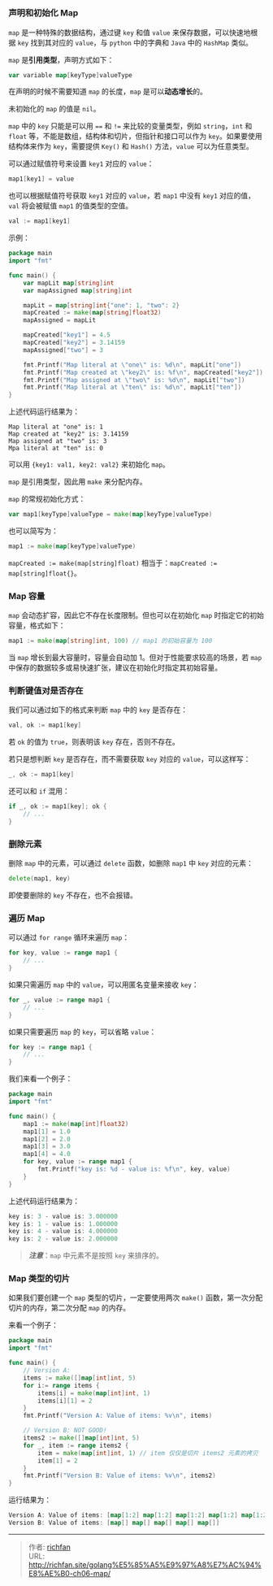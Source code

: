 # 

### 声明和初始化 Map

`map` 是一种特殊的数据结构，通过键 `key` 和值 `value` 来保存数据，可以快速地根据 `key` 找到其对应的 `value`，与 `python` 中的字典和 `Java` 中的 `HashMap` 类似。

`map` 是**引用类型**，声明方式如下：

```go
var variable map[keyType]valueType
```

在声明的时候不需要知道 `map` 的长度，`map` 是可以**动态增长**的。

未初始化的 `map` 的值是 `nil`。

`map` 中的 `key` 只能是可以用 `==` 和 `!=` 来比较的变量类型，例如 `string`，`int` 和 `float` 等，不能是数组，结构体和切片，但指针和接口可以作为 `key`。如果要使用结构体来作为 `key`，需要提供 `Key()` 和 `Hash()` 方法，`value` 可以为任意类型。

可以通过赋值符号来设置 `key1` 对应的 `value`：

```go
map1[key1] = value
```

也可以根据赋值符号获取 `key1` 对应的 `value`，若 `map1` 中没有 `key1` 对应的值，`val` 将会被赋值 `map1` 的值类型的空值。

```go
val := map1[key1]
```

示例：

```go
package main
import "fmt"

func main() {
    var mapLit map[string]int
    var mapAssigned map[string]int

    mapLit = map[string]int{"one": 1, "two": 2}
    mapCreated := make(map[string]float32)
    mapAssigned = mapLit

    mapCreated["key1"] = 4.5
    mapCreated["key2"] = 3.14159
    mapAssigned["two"] = 3

    fmt.Printf("Map literal at \"one\" is: %d\n", mapLit["one"])
    fmt.Printf("Map created at \"key2\" is: %f\n", mapCreated["key2"])
    fmt.Printf("Map assigned at \"two\" is: %d\n", mapLit["two"])
    fmt.Printf("Map literal at \"ten\" is: %d\n", mapLit["ten"])
}
```

上述代码运行结果为：

```shell
Map literal at "one" is: 1
Map created at "key2" is: 3.14159
Map assigned at "two" is: 3
Mpa literal at "ten" is: 0
```

可以用 `{key1: val1, key2: val2}` 来初始化 `map`。

`map` 是引用类型，因此用 `make` 来分配内存。

`map` 的常规初始化方式：

```go
var map1[keyType]valueType = make(map[keyType]valueType)
```

也可以简写为：

```go
map1 := make(map[keyType]valueType)
```

`mapCreated := make(map[string]float)` 相当于：`mapCreated := map[string]float{}`。

### Map 容量

`map` 会动态扩容，因此它不存在长度限制。但也可以在初始化 `map` 时指定它的初始容量，格式如下：

```go
map1 := make(map[string]int, 100) // map1 的初始容量为 100
```

当 `map` 增长到最大容量时，容量会自动加 1。但对于性能要求较高的场景，若 `map` 中保存的数据较多或易快速扩张，建议在初始化时指定其初始容量。

### 判断键值对是否存在

我们可以通过如下的格式来判断 `map` 中的 `key` 是否存在：

```go
val, ok := map1[key]
```

若 `ok` 的值为 `true`，则表明该 `key` 存在，否则不存在。

若只是想判断 `key` 是否存在，而不需要获取 `key` 对应的 `value`，可以这样写：

```go
_, ok := map1[key]
```

还可以和 `if` 混用：

```go
if _, ok := map1[key]; ok {
    // ...
}
```

### 删除元素

删除 `map` 中的元素，可以通过 `delete` 函数，如删除 `map1` 中 `key` 对应的元素：

```go
delete(map1, key)
```

即使要删除的 `key` 不存在，也不会报错。

### 遍历 Map

可以通过 `for range` 循环来遍历 `map`：

```go
for key, value := range map1 {
    // ...
}
```

如果只需遍历 `map` 中的 `value`，可以用匿名变量来接收 `key`：

```go
for _, value := range map1 {
    // ...
}
```

如果只需要遍历 `map` 的 `key`，可以省略 `value`：

```go
for key := range map1 {
    // ...
}
```

我们来看一个例子：

```go
package main
import "fmt"

func main() {
    map1 := make(map[int]float32)
    map1[1] = 1.0
    map1[2] = 2.0
    map1[3] = 3.0
    map1[4] = 4.0
    for key, value := range map1 {
        fmt.Printf("key is: %d - value is: %f\n", key, value)
    }
}
```

上述代码运行结果为：

```go
key is: 3 - value is: 3.000000
key is: 1 - value is: 1.000000
key is: 4 - value is: 4.000000
key is: 2 - value is: 2.000000
```

> ***注意***：`map` 中元素不是按照 `key` 来排序的。
>

### Map 类型的切片

如果我们要创建一个 `map` 类型的切片，一定要使用两次 `make()` 函数，第一次分配切片的内存，第二次分配 `map` 的内存。

来看一个例子：

```go
package main
import "fmt"

func main() {
    // Version A:
    items := make([]map[int]int, 5)
    for i:= range items {
        items[i] = make(map[int]int, 1)
        items[i][1] = 2
    }
    fmt.Printf("Version A: Value of items: %v\n", items)

    // Version B: NOT GOOD!
    items2 := make([]map[int]int, 5)
    for _, item := range items2 {
        item = make(map[int]int, 1) // item 仅仅是切片 items2 元素的拷贝
        item[1] = 2
    }
    fmt.Printf("Version B: Value of items: %v\n", items2)
}
```

运行结果为：

```go
Version A: Value of items: [map[1:2] map[1:2] map[1:2] map[1:2] map[1:2]]
Version B: Value of items: [map[] map[] map[] map[] map[]]
```

---

> 作者: [richfan](https://richfan.site/)  
> URL: http://richfan.site/golang%E5%85%A5%E9%97%A8%E7%AC%94%E8%AE%B0-ch06-map/  

